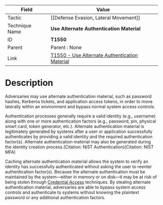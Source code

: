 
|Field|Value|
|---|---|
|Tactic|[[Defense Evasion,  Lateral Movement]]|
|Technique Name|**Use Alternate Authentication Material**|
|ID|**T1550**|
|Parent|Parent : None|
|Link|[T1550 - Use Alternate Authentication Material](https://attack.mitre.org/techniques/T1550)|

# Description

Adversaries may use alternate authentication material, such as password hashes, Kerberos tickets, and application access tokens, in order to move laterally within an environment and bypass normal system access controls. 

Authentication processes generally require a valid identity (e.g., username) along with one or more authentication factors (e.g., password, pin, physical smart card, token generator, etc.). Alternate authentication material is legitimately generated by systems after a user or application successfully authenticates by providing a valid identity and the required authentication factor(s). Alternate authentication material may also be generated during the identity creation process.(Citation: NIST Authentication)(Citation: NIST MFA)

Caching alternate authentication material allows the system to verify an identity has successfully authenticated without asking the user to reenter authentication factor(s). Because the alternate authentication must be maintained by the system—either in memory or on disk—it may be at risk of being stolen through [Credential Access](https://attack.mitre.org/tactics/TA0006) techniques. By stealing alternate authentication material, adversaries are able to bypass system access controls and authenticate to systems without knowing the plaintext password or any additional authentication factors.
